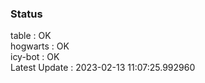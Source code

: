 ### Status


table : OK  
hogwarts : OK  
icy-bot : OK  
Latest Update : 2023-02-13 11:07:25.992960
